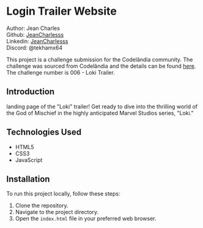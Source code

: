 # Login Trailer Website

Author: Jean Charles  
Github: [JeanCharlesss](https://github.com/JeanCharlesss)  
Linkedin: [JeanCharlesss](https://www.linkedin.com/in/JeanCharlesss/)  
Discord: @tekhamx64 

This project is a challenge submission for the Codelândia community. The challenge was sourced from Codelândia and the details can be found [here](https://www.figma.com/file/Yb9IBH56g7T1hdIyZ3BMNO/Desafios---Codelândia?node-id=0%3A1&t=QcIvMeodH5crokwd-0). The challenge number is 006 - Loki Trailer.

## Introduction

 landing page of the "Loki" trailer! Get ready to dive into the thrilling world of the God of Mischief in the highly anticipated Marvel Studios series, "Loki."
 
## Technologies Used

- HTML5
- CSS3
- JavaScript

## Installation

To run this project locally, follow these steps:

1. Clone the repository.
2. Navigate to the project directory.
3. Open the `index.html` file in your preferred web browser.


